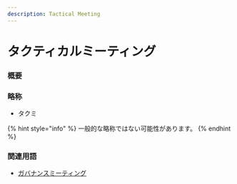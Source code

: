 ```yaml
---
description: Tactical Meeting
---
```


# タクティカルミーティング

### 概要

### 略称

* タクミ

{% hint style="info" %}
一般的な略称ではない可能性があります。
{% endhint %}

### 関連用語

* [ガバナンスミーティング](governance-meeting.md)

